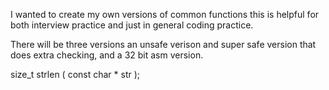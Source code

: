 I wanted to create my own versions of common functions this is helpful for both interview practice and just in general coding practice.

There will be three versions an unsafe verison and super safe version that does extra checking, and a 32 bit asm version.

size_t strlen ( const char * str );
